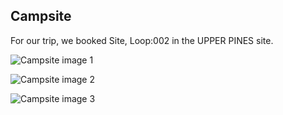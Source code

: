 ## Campsite

For our trip, we booked Site, Loop:002 in the UPPER PINES site.

![Campsite image 1](https://github.com/danielking13/TripProjectSE/blob/feature/budget/booking%20Upper%20Pines.PNG "Campsite image 1")

![Campsite image 2](https://github.com/danielking13/TripProjectSE/blob/feature/budget/booking%20Upper%20Pines%202.PNG "Campsite image 2")

![Campsite image 3](https://github.com/danielking13/TripProjectSE/blob/feature/budget/booking%20Upper%20Pines%203.PNG "Campsite image 3")
